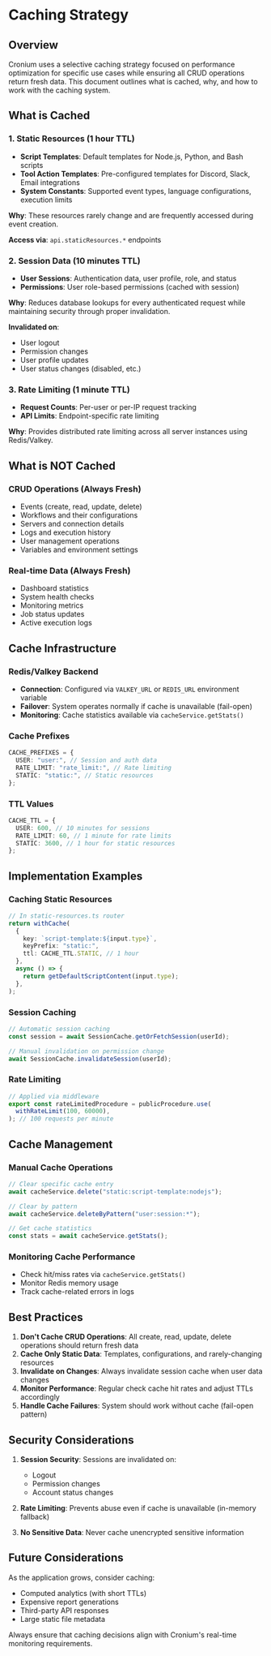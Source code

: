 # Caching Strategy

## Overview

Cronium uses a selective caching strategy focused on performance optimization for specific use cases while ensuring all CRUD operations return fresh data. This document outlines what is cached, why, and how to work with the caching system.

## What is Cached

### 1. Static Resources (1 hour TTL)

- **Script Templates**: Default templates for Node.js, Python, and Bash scripts
- **Tool Action Templates**: Pre-configured templates for Discord, Slack, Email integrations
- **System Constants**: Supported event types, language configurations, execution limits

**Why**: These resources rarely change and are frequently accessed during event creation.

**Access via**: `api.staticResources.*` endpoints

### 2. Session Data (10 minutes TTL)

- **User Sessions**: Authentication data, user profile, role, and status
- **Permissions**: User role-based permissions (cached with session)

**Why**: Reduces database lookups for every authenticated request while maintaining security through proper invalidation.

**Invalidated on**:

- User logout
- Permission changes
- User profile updates
- User status changes (disabled, etc.)

### 3. Rate Limiting (1 minute TTL)

- **Request Counts**: Per-user or per-IP request tracking
- **API Limits**: Endpoint-specific rate limiting

**Why**: Provides distributed rate limiting across all server instances using Redis/Valkey.

## What is NOT Cached

### CRUD Operations (Always Fresh)

- Events (create, read, update, delete)
- Workflows and their configurations
- Servers and connection details
- Logs and execution history
- User management operations
- Variables and environment settings

### Real-time Data (Always Fresh)

- Dashboard statistics
- System health checks
- Monitoring metrics
- Job status updates
- Active execution logs

## Cache Infrastructure

### Redis/Valkey Backend

- **Connection**: Configured via `VALKEY_URL` or `REDIS_URL` environment variable
- **Failover**: System operates normally if cache is unavailable (fail-open)
- **Monitoring**: Cache statistics available via `cacheService.getStats()`

### Cache Prefixes

```typescript
CACHE_PREFIXES = {
  USER: "user:", // Session and auth data
  RATE_LIMIT: "rate_limit:", // Rate limiting
  STATIC: "static:", // Static resources
};
```

### TTL Values

```typescript
CACHE_TTL = {
  USER: 600, // 10 minutes for sessions
  RATE_LIMIT: 60, // 1 minute for rate limits
  STATIC: 3600, // 1 hour for static resources
};
```

## Implementation Examples

### Caching Static Resources

```typescript
// In static-resources.ts router
return withCache(
  {
    key: `script-template:${input.type}`,
    keyPrefix: "static:",
    ttl: CACHE_TTL.STATIC, // 1 hour
  },
  async () => {
    return getDefaultScriptContent(input.type);
  },
);
```

### Session Caching

```typescript
// Automatic session caching
const session = await SessionCache.getOrFetchSession(userId);

// Manual invalidation on permission change
await SessionCache.invalidateSession(userId);
```

### Rate Limiting

```typescript
// Applied via middleware
export const rateLimitedProcedure = publicProcedure.use(
  withRateLimit(100, 60000),
); // 100 requests per minute
```

## Cache Management

### Manual Cache Operations

```typescript
// Clear specific cache entry
await cacheService.delete("static:script-template:nodejs");

// Clear by pattern
await cacheService.deleteByPattern("user:session:*");

// Get cache statistics
const stats = await cacheService.getStats();
```

### Monitoring Cache Performance

- Check hit/miss rates via `cacheService.getStats()`
- Monitor Redis memory usage
- Track cache-related errors in logs

## Best Practices

1. **Don't Cache CRUD Operations**: All create, read, update, delete operations should return fresh data
2. **Cache Only Static Data**: Templates, configurations, and rarely-changing resources
3. **Invalidate on Changes**: Always invalidate session cache when user data changes
4. **Monitor Performance**: Regular check cache hit rates and adjust TTLs accordingly
5. **Handle Cache Failures**: System should work without cache (fail-open pattern)

## Security Considerations

1. **Session Security**: Sessions are invalidated on:
   - Logout
   - Permission changes
   - Account status changes
2. **Rate Limiting**: Prevents abuse even if cache is unavailable (in-memory fallback)

3. **No Sensitive Data**: Never cache unencrypted sensitive information

## Future Considerations

As the application grows, consider caching:

- Computed analytics (with short TTLs)
- Expensive report generations
- Third-party API responses
- Large static file metadata

Always ensure that caching decisions align with Cronium's real-time monitoring requirements.
